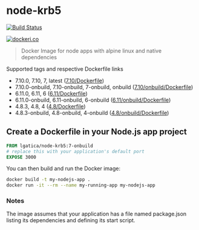 # node-krb5

[![Build Status](https://travis-ci.org/lgaticaq/node-krb5.svg?branch=master)](https://travis-ci.org/lgaticaq/node-krb5)

[![dockeri.co](http://dockeri.co/image/lgatica/node-krb5)](https://hub.docker.com/r/lgatica/node-krb5/)

> Docker Image for node apps with alpine linux and native dependencies

Supported tags and respective Dockerfile links

- 7.10.0, 7.10, 7, latest ([7.10/Dockerfile](https://github.com/lgaticaq/node-krb5/blob/master/7.10.0/Dockerfile))
- 7.10.0-onbuild, 7.10-onbuild, 7-onbuild, onbuild ([7.10/onbuild/Dockerfile](https://github.com/lgaticaq/node-krb5/blob/master/7.10.0/onbuild/Dockerfile))
- 6.11.0, 6.11, 6 ([6.11/Dockerfile](https://github.com/lgaticaq/node-krb5/blob/master/6.11.0/Dockerfile))
- 6.11.0-onbuild, 6.11-onbuild, 6-onbuild ([6.11/onbuild/Dockerfile](https://github.com/lgaticaq/node-krb5/blob/master/6.11.0/onbuild/Dockerfile))
- 4.8.3, 4.8, 4 ([4.8/Dockerfile](https://github.com/lgaticaq/node-krb5/blob/master/4.8.3/Dockerfile))
- 4.8.3-onbuild, 4.8-onbuild, 4-onbuild ([4.8/onbuild/Dockerfile](https://github.com/lgaticaq/node-krb5/blob/master/4.8.3/onbuild/Dockerfile))

## Create a Dockerfile in your Node.js app project
```dockerfile
FROM lgatica/node-krb5:7-onbuild
# replace this with your application's default port
EXPOSE 3000
```

You can then build and run the Docker image:

```bash
docker build -t my-nodejs-app .
docker run -it --rm --name my-running-app my-nodejs-app
```

### Notes
The image assumes that your application has a file named package.json listing its dependencies and defining its start script.
